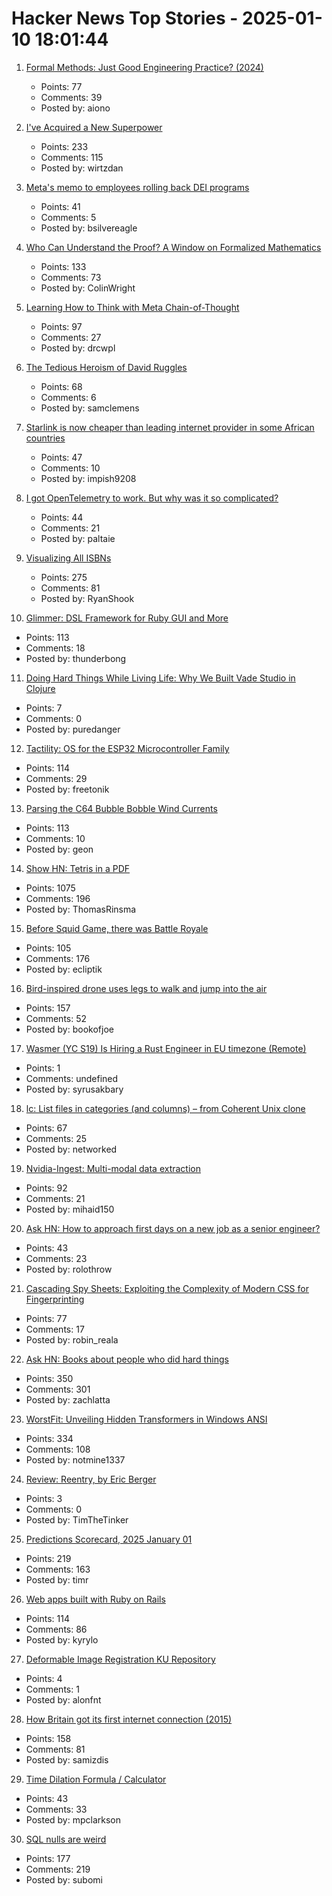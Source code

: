 # Hacker News Top Stories - 2025-01-10 18:01:44

1. [Formal Methods: Just Good Engineering Practice? (2024)](https://brooker.co.za/blog/2024/04/17/formal)
   - Points: 77
   - Comments: 39
   - Posted by: aiono

2. [I've Acquired a New Superpower](https://danielwirtz.com/blog/spot-the-difference-superpower)
   - Points: 233
   - Comments: 115
   - Posted by: wirtzdan

3. [Meta's memo to employees rolling back DEI programs](https://www.axios.com/2025/01/10/meta-dei-memo-employees-programs)
   - Points: 41
   - Comments: 5
   - Posted by: bsilvereagle

4. [Who Can Understand the Proof? A Window on Formalized Mathematics](https://writings.stephenwolfram.com/2025/01/who-can-understand-the-proof-a-window-on-formalized-mathematics/)
   - Points: 133
   - Comments: 73
   - Posted by: ColinWright

5. [Learning How to Think with Meta Chain-of-Thought](https://arxiv.org/abs/2501.04682)
   - Points: 97
   - Comments: 27
   - Posted by: drcwpl

6. [The Tedious Heroism of David Ruggles](https://commonplace.online/article/the-tedious-heroism-of-david-ruggles/)
   - Points: 68
   - Comments: 6
   - Posted by: samclemens

7. [Starlink is now cheaper than leading internet provider in some African countries](https://restofworld.org/2025/starlink-cheaper-internet-africa/)
   - Points: 47
   - Comments: 10
   - Posted by: impish9208

8. [I got OpenTelemetry to work. But why was it so complicated?](https://iconsolutions.com/blog/i-got-opentelemetry-to-work-but-why-was-it-so-complicated/)
   - Points: 44
   - Comments: 21
   - Posted by: paltaie

9. [Visualizing All ISBNs](https://annas-archive.org/blog/all-isbns.html)
   - Points: 275
   - Comments: 81
   - Posted by: RyanShook

10. [Glimmer: DSL Framework for Ruby GUI and More](https://github.com/AndyObtiva/glimmer)
   - Points: 113
   - Comments: 18
   - Posted by: thunderbong

11. [Doing Hard Things While Living Life: Why We Built Vade Studio in Clojure](https://bytes.vadelabs.com/doing-hard-things-while-living-life-why-we-built-vade-studio-in-clojure/)
   - Points: 7
   - Comments: 0
   - Posted by: puredanger

12. [Tactility: OS for the ESP32 Microcontroller Family](https://tactility.one/#/)
   - Points: 114
   - Comments: 29
   - Posted by: freetonik

13. [Parsing the C64 Bubble Bobble Wind Currents](http://geon.github.io/programming/2025/01/05/bubble-bobble-c64-wind)
   - Points: 113
   - Comments: 10
   - Posted by: geon

14. [Show HN: Tetris in a PDF](https://th0mas.nl/downloads/pdftris.pdf)
   - Points: 1075
   - Comments: 196
   - Posted by: ThomasRinsma

15. [Before Squid Game, there was Battle Royale](https://www.tokyoweekender.com/entertainment/movies-tv/before-squid-game-there-was-battle-royale/)
   - Points: 105
   - Comments: 176
   - Posted by: ecliptik

16. [Bird-inspired drone uses legs to walk and jump into the air](https://spectrum.ieee.org/bird-drone)
   - Points: 157
   - Comments: 52
   - Posted by: bookofjoe

17. [Wasmer (YC S19) Is Hiring a Rust Engineer in EU timezone (Remote)](https://www.workatastartup.com/jobs/41643)
   - Points: 1
   - Comments: undefined
   - Posted by: syrusakbary

18. [lc: List files in categories (and columns) – from Coherent Unix clone](https://github.com/gdm85/lc)
   - Points: 67
   - Comments: 25
   - Posted by: networked

19. [Nvidia-Ingest: Multi-modal data extraction](https://github.com/NVIDIA/nv-ingest)
   - Points: 92
   - Comments: 21
   - Posted by: mihaid150

20. [Ask HN: How to approach first days on a new job as a senior engineer?](undefined)
   - Points: 43
   - Comments: 23
   - Posted by: rolothrow

21. [Cascading Spy Sheets: Exploiting the Complexity of Modern CSS for Fingerprinting](https://cispa.de/en/research/publications/84162-cascading-spy-sheets-exploiting-the-complexity-of-modern-css-for-email-and-browser-fingerprinting)
   - Points: 77
   - Comments: 17
   - Posted by: robin_reala

22. [Ask HN: Books about people who did hard things](undefined)
   - Points: 350
   - Comments: 301
   - Posted by: zachlatta

23. [WorstFit: Unveiling Hidden Transformers in Windows ANSI](https://blog.orange.tw/posts/2025-01-worstfit-unveiling-hidden-transformers-in-windows-ansi/)
   - Points: 334
   - Comments: 108
   - Posted by: notmine1337

24. [Review: Reentry, by Eric Berger](https://www.thepsmiths.com/p/review-reentry-by-eric-berger)
   - Points: 3
   - Comments: 0
   - Posted by: TimTheTinker

25. [Predictions Scorecard, 2025 January 01](https://rodneybrooks.com/predictions-scorecard-2025-january-01/)
   - Points: 219
   - Comments: 163
   - Posted by: timr

26. [Web apps built with Ruby on Rails](https://weuserails.com/)
   - Points: 114
   - Comments: 86
   - Posted by: kyrylo

27. [Deformable Image Registration KU Repository](https://github.com/ThomasAlscher1991/DIRKU)
   - Points: 4
   - Comments: 1
   - Posted by: alonfnt

28. [How Britain got its first internet connection (2015)](https://theconversation.com/how-britain-got-its-first-internet-connection-by-the-late-pioneer-who-created-the-first-password-on-the-internet-45404)
   - Points: 158
   - Comments: 81
   - Posted by: samizdis

29. [Time Dilation Formula / Calculator](https://timedilationformula.com/)
   - Points: 43
   - Comments: 33
   - Posted by: mpclarkson

30. [SQL nulls are weird](https://jirevwe.github.io/sql-nulls-are-weird.html)
   - Points: 177
   - Comments: 219
   - Posted by: subomi

